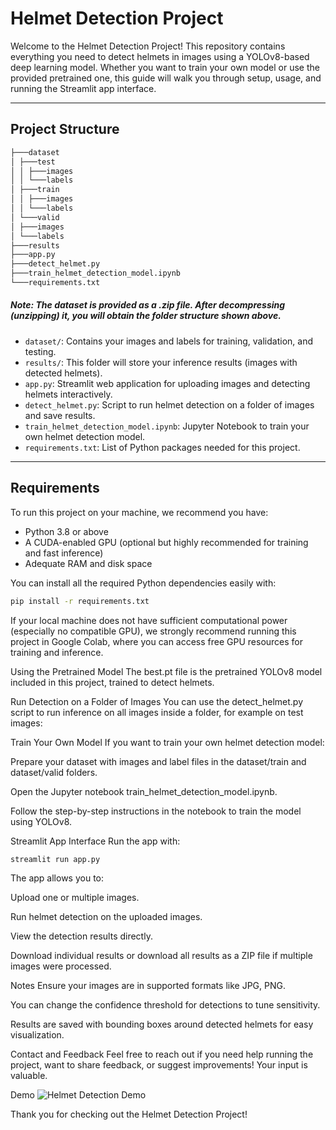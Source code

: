 # Helmet Detection Project

Welcome to the Helmet Detection Project! This repository contains everything you need to detect helmets in images using a YOLOv8-based deep learning model. Whether you want to train your own model or use the provided pretrained one, this guide will walk you through setup, usage, and running the Streamlit app interface.

---

## Project Structure
```bash
├───dataset
│ ├───test
│ │ ├───images
│ │ └───labels
│ ├───train
│ │ ├───images
│ │ └───labels
│ └───valid
│ ├───images
│ └───labels
├───results
├───app.py
├───detect_helmet.py
├───train_helmet_detection_model.ipynb
└───requirements.txt
```

##### Note: The dataset is provided as a .zip file. After decompressing (unzipping) it, you will obtain the folder structure shown above.


- `dataset/`: Contains your images and labels for training, validation, and testing.
- `results/`: This folder will store your inference results (images with detected helmets).
- `app.py`: Streamlit web application for uploading images and detecting helmets interactively.
- `detect_helmet.py`: Script to run helmet detection on a folder of images and save results.
- `train_helmet_detection_model.ipynb`: Jupyter Notebook to train your own helmet detection model.
- `requirements.txt`: List of Python packages needed for this project.

---

## Requirements

To run this project on your machine, we recommend you have:

- Python 3.8 or above
- A CUDA-enabled GPU (optional but highly recommended for training and fast inference)
- Adequate RAM and disk space

You can install all the required Python dependencies easily with:

```bash
pip install -r requirements.txt
```
If your local machine does not have sufficient computational power (especially no compatible GPU), we strongly recommend running this project in Google Colab, where you can access free GPU resources for training and inference.

Using the Pretrained Model
The best.pt file is the pretrained YOLOv8 model included in this project, trained to detect helmets.

Run Detection on a Folder of Images
You can use the detect_helmet.py script to run inference on all images inside a folder, for example on test images:

Train Your Own Model
If you want to train your own helmet detection model:

Prepare your dataset with images and label files in the dataset/train and dataset/valid folders.

Open the Jupyter notebook train_helmet_detection_model.ipynb.

Follow the step-by-step instructions in the notebook to train the model using YOLOv8.

Streamlit App Interface
Run the app with:

```bash
streamlit run app.py
```
The app allows you to:

Upload one or multiple images.

Run helmet detection on the uploaded images.

View the detection results directly.

Download individual results or download all results as a ZIP file if multiple images were processed.

Notes
Ensure your images are in supported formats like JPG, PNG.

You can change the confidence threshold for detections to tune sensitivity.

Results are saved with bounding boxes around detected helmets for easy visualization.

Contact and Feedback
Feel free to reach out if you need help running the project, want to share feedback, or suggest improvements! Your input is valuable.

Demo
![Helmet Detection Demo](demo.gif)


Thank you for checking out the Helmet Detection Project!